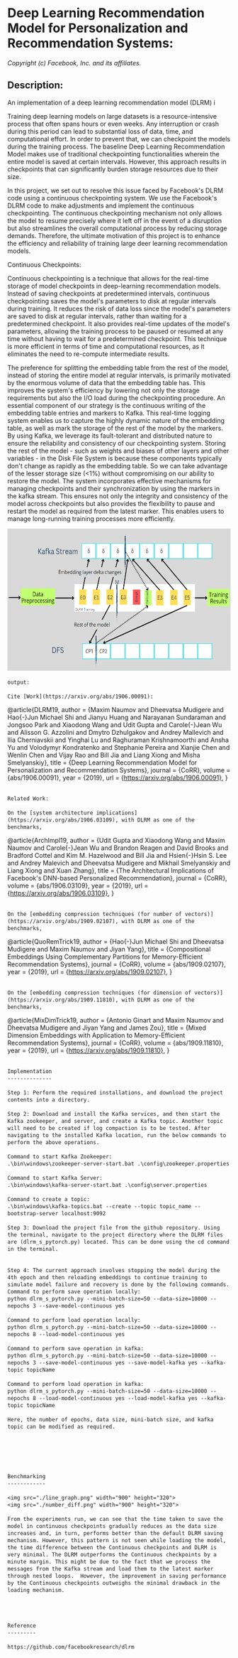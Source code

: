 Deep Learning Recommendation Model for Personalization and Recommendation Systems:
=================================================================================
*Copyright (c) Facebook, Inc. and its affiliates.*

Description:
------------
An implementation of a deep learning recommendation model (DLRM) i

Training deep learning models on large datasets is a resource-intensive process that often spans hours or even weeks. Any interruption or crash during this period can lead to substantial loss of data, time, and computational effort. In order to prevent that, we can checkpoint the models during the training process. The baseline Deep Learning Recommendation Model makes use of traditional checkpointing functionalities wherein the entire model is saved at certain intervals. However, this approach results in checkpoints that can significantly burden storage resources due to their size. 

In this project, we set out to resolve this issue faced by Facebook's DLRM code using a continuous checkpointing system. We use the Facebook's DLRM code to make adjustments and implement the continuous checkpointing. The continuous checkpointing mechanism not only allows the model to resume precisely where it left off in the event of a disruption but also streamlines the overall computational process by reducing storage demands. Therefore, the ultimate motivation of this project is to enhance the efficiency and reliability of training large deer learning recommendation models.


Continuous Checkpoints:

Continuous checkpointing is a technique that allows for the real-time storage of model checkpoints in deep-learning recommendation models. Instead of saving checkpoints at predetermined intervals, continuous checkpointing saves the model's parameters to disk at regular intervals during training. It reduces the risk of data loss since the model's parameters are saved to disk at regular intervals, rather than waiting for a predetermined checkpoint. It also provides real-time updates of the model's parameters, allowing the training process to be paused or resumed at any time without having to wait for a predetermined checkpoint. This technique is more efficient in terms of time and computational resources, as it eliminates the need to re-compute intermediate results.

The preference for splitting the embedding table from the rest of the model, instead of storing the entire model at regular intervals, is primarily motivated by the enormous volume of data that the embedding table has. This improves the system's efficiency by lowering not only the storage requirements but also the I/O load during the checkpointing procedure.
An essential component of our strategy is the continuous writing of the embedding table entries and markers to Kafka. This real-time logging system enables us to capture the highly dynamic nature of the embedding table, as well as mark the storage of the rest of the model by the markers. By using Kafka, we leverage its fault-tolerant and distributed nature to ensure the reliability and consistency of our checkpointing system.
Storing the rest of the model - such as weights and biases of other layers and other variables - in the Disk File System is because these components typically don't change as rapidly as the embedding table. So we can take advantage of the lesser storage size (<1%) without compromising on our ability to restore the model. 
The system incorporates effective mechanisms for managing checkpoints and their synchronization by using the markers in the kafka stream. This ensures not only the integrity and consistency of the model across checkpoints but also provides the flexibility to pause and restart the model as required from the latest marker. This enables users to manage long-running training processes more efficiently.


<img src="./initial_desc.png" width="900" height="320">


```
output:

Cite [Work](https://arxiv.org/abs/1906.00091):
```
@article{DLRM19,
  author    = {Maxim Naumov and Dheevatsa Mudigere and Hao{-}Jun Michael Shi and Jianyu Huang and Narayanan Sundaraman and Jongsoo Park and Xiaodong Wang and Udit Gupta and Carole{-}Jean Wu and Alisson G. Azzolini and Dmytro Dzhulgakov and Andrey Mallevich and Ilia Cherniavskii and Yinghai Lu and Raghuraman Krishnamoorthi and Ansha Yu and Volodymyr Kondratenko and Stephanie Pereira and Xianjie Chen and Wenlin Chen and Vijay Rao and Bill Jia and Liang Xiong and Misha Smelyanskiy},
  title     = {Deep Learning Recommendation Model for Personalization and Recommendation Systems},
  journal   = {CoRR},
  volume    = {abs/1906.00091},
  year      = {2019},
  url       = {https://arxiv.org/abs/1906.00091},
}
```

Related Work:

On the [system architecture implications](https://arxiv.org/abs/1906.03109), with DLRM as one of the benchmarks,
```
@article{ArchImpl19,
  author    = {Udit Gupta and Xiaodong Wang and Maxim Naumov and Carole{-}Jean Wu and Brandon Reagen and David Brooks and Bradford Cottel and Kim M. Hazelwood and Bill Jia and Hsien{-}Hsin S. Lee and Andrey Malevich and Dheevatsa Mudigere and Mikhail Smelyanskiy and Liang Xiong and Xuan Zhang},
  title     = {The Architectural Implications of Facebook's DNN-based Personalized Recommendation},
  journal   = {CoRR},
  volume    = {abs/1906.03109},
  year      = {2019},
  url       = {https://arxiv.org/abs/1906.03109},
}
```

On the [embedding compression techniques (for number of vectors)](https://arxiv.org/abs/1909.02107), with DLRM as one of the benchmarks,
```
@article{QuoRemTrick19,
  author    = {Hao{-}Jun Michael Shi and Dheevatsa Mudigere and Maxim Naumov and Jiyan Yang},
  title     = {Compositional Embeddings Using Complementary Partitions for Memory-Efficient Recommendation Systems},
  journal   = {CoRR},
  volume    = {abs/1909.02107},
  year      = {2019},
  url       = {https://arxiv.org/abs/1909.02107},
}
```

On the [embedding compression techniques (for dimension of vectors)](https://arxiv.org/abs/1909.11810), with DLRM as one of the benchmarks,
```
@article{MixDimTrick19,
  author    = {Antonio Ginart and Maxim Naumov and Dheevatsa Mudigere and Jiyan Yang and James Zou},
  title     = {Mixed Dimension Embeddings with Application to Memory-Efficient Recommendation Systems},
  journal   = {CoRR},
  volume    = {abs/1909.11810},
  year      = {2019},
  url       = {https://arxiv.org/abs/1909.11810},
}
```

Implementation
--------------

Step 1: Perform the required installations, and download the project contents into a directory.

Step 2: Download and install the Kafka services, and then start the Kafka zookeeper, and server, and create a Kafka topic. Another topic will need to be created if log compaction is to be tested. After navigating to the installed Kafka location, run the below commands to perform the above operations.

Command to start Kafka Zookeeper: 
.\bin\windows\zookeeper-server-start.bat .\config\zookeeper.properties

Command to start Kafka Server: 
.\bin\windows\kafka-server-start.bat .\config\server.properties

Command to create a topic:
.\bin\windows\kafka-topics.bat --create --topic topic_name --bootstrap-server localhost:9092

Step 3: Download the project file from the github repository. Using the terminal, navigate to the project directory where the DLRM files are (dlrm_s_pytorch.py) located. This can be done using the cd command in the terminal.


Step 4: The current approach involves stopping the model during the 4th epoch and then reloading embeddings to continue training to simulate model failure and recovery is done by the following commands.
Command to perform save operation locally:
python dlrm_s_pytorch.py --mini-batch-size=50 --data-size=10000 --nepochs 3 --save-model-continuous yes

Command to perform load operation locally:
python dlrm_s_pytorch.py --mini-batch-size=50 --data-size=10000 --nepochs 8 --load-model-continuous yes

Command to perform save operation in kafka:
python dlrm_s_pytorch.py --mini-batch-size=50 --data-size=10000 --nepochs 3 --save-model-continuous yes --save-model-kafka yes --kafka-topic topicName

Command to perform load operation in kafka:
python dlrm_s_pytorch.py --mini-batch-size=50 --data-size=10000 --nepochs 8 --load-model-continuous yes --load-model-kafka yes --kafka-topic topicName

Here, the number of epochs, data size, mini-batch size, and kafka topic can be modified as required.






Benchmarking
------------

<img src="./line_graph.png" width="900" height="320">
<img src="./number_diff.png" width="900" height="320">

From the experiments run, we can see that the time taken to save the model in continuous checkpoints gradually reduces as the data size increases and, in turn, performs better than the default DLRM saving mechanism. However, this pattern is not seen while loading the model, the time difference between the Continuous checkpoints and DLRM is very minimal. The DLRM outperforms the Continuous checkpoints by a minute margin. This might be due to the fact that we process the messages from the Kafka stream and load them to the latest marker through nested loops.  However, the improvement in saving performance by the Continuous checkpoints outweighs the minimal drawback in the loading mechanism. 




Reference
---------

https://github.com/facebookresearch/dlrm
